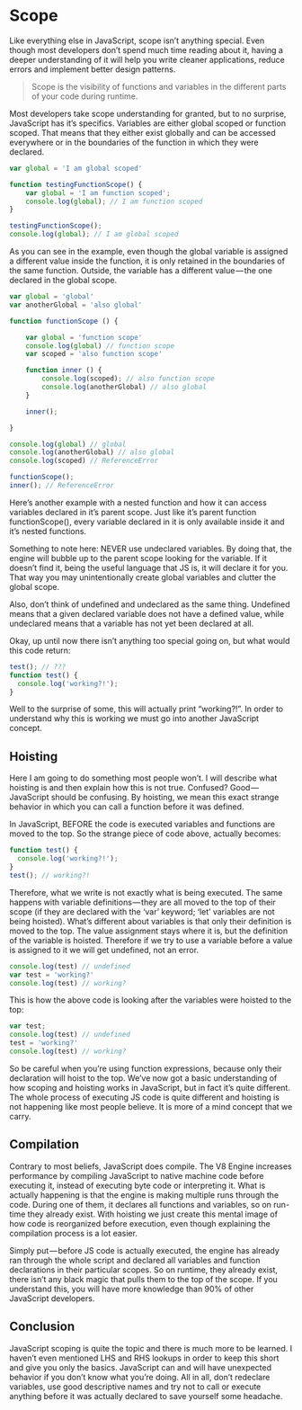 # Scope

Like everything else in JavaScript, scope isn’t anything special. Even though most developers don’t spend much time reading about it, having a deeper understanding of it will help you write cleaner applications, reduce errors and implement better design patterns.

> Scope is the visibility of functions and variables in the different parts of your code during runtime.

Most developers take scope understanding for granted, but to no surprise, JavaScript has it’s specifics. Variables are either global scoped or function scoped. That means that they either exist globally and can be accessed everywhere or in the boundaries of the function in which they were declared.

```javascript
var global = 'I am global scoped'

function testingFunctionScope() {
    var global = 'I am function scoped';
    console.log(global); // I am function scoped
}

testingFunctionScope(); 
console.log(global); // I am global scoped
```


As you can see in the example, even though the global variable is assigned a different value inside the function, it is only retained in the boundaries of the same function. Outside, the variable has a different value — the one declared in the global scope.

```javascript
var global = 'global'
var anotherGlobal = 'also global'

function functionScope () {

    var global = 'function scope'
    console.log(global) // function scope
    var scoped = 'also function scope'

    function inner () {
        console.log(scoped); // also function scope
        console.log(anotherGlobal) // also global
    }

    inner();

}

console.log(global) // global
console.log(anotherGlobal) // also global
console.log(scoped) // ReferenceError

functionScope();
inner(); // ReferenceError
```

Here’s another example with a nested function and how it can access variables declared in it’s parent scope. Just like it’s parent function functionScope(), every variable declared in it is only available inside it and it’s nested functions.

Something to note here: NEVER use undeclared variables. By doing that, the engine will bubble up to the parent scope looking for the variable. If it doesn’t find it, being the useful language that JS is, it will declare it for you. That way you may unintentionally create global variables and clutter the global scope.

Also, don’t think of undefined and undeclared as the same thing. Undefined means that a given declared variable does not have a defined value, while undeclared means that a variable has not yet been declared at all.

Okay, up until now there isn’t anything too special going on, but what would this code return:

```javascript
test(); // ???
function test() {
  console.log('working?!');
}
```

Well to the surprise of some, this will actually print “working?!”. In order to understand why this is working we must go into another JavaScript concept.

## Hoisting
Here I am going to do something most people won’t. I will describe what hoisting is and then explain how this is not true. Confused? Good — JavaScript should be confusing. By hoisting, we mean this exact strange behavior in which you can call a function before it was defined.

In JavaScript, BEFORE the code is executed variables and functions are moved to the top. So the strange piece of code above, actually becomes:

```javascript
function test() {
  console.log('working?!');
}
test(); // working?!
```

Therefore, what we write is not exactly what is being executed. The same happens with variable definitions — they are all moved to the top of their scope (if they are declared with the ‘var’ keyword; ‘let’ variables are not being hoisted). What’s different about variables is that only their definition is moved to the top. The value assignment stays where it is, but the definition of the variable is hoisted. Therefore if we try to use a variable before a value is assigned to it we will get undefined, not an error.

```javascript
console.log(test) // undefined
var test = 'working?'
console.log(test) // working?
```

This is how the above code is looking after the variables were hoisted to the top:

```javascript
var test;
console.log(test) // undefined
test = 'working?'
console.log(test) // working?
```

So be careful when you’re using function expressions, because only their declaration will hoist to the top. We’ve now got a basic understanding of how scoping and hoisting works in JavaScript, but in fact it’s quite different. The whole process of executing JS code is quite different and hoisting is not happening like most people believe. It is more of a mind concept that we carry.

## Compilation
Contrary to most beliefs, JavaScript does compile. The V8 Engine increases performance by compiling JavaScript to native machine code before executing it, instead of executing byte code or interpreting it. What is actually happening is that the engine is making multiple runs through the code. During one of them, it declares all functions and variables, so on run-time they already exist. With hoisting we just create this mental image of how code is reorganized before execution, even though explaining the compilation process is a lot easier.

Simply put — before JS code is actually executed, the engine has already ran through the whole script and declared all variables and function declarations in their particular scopes. So on runtime, they already exist, there isn’t any black magic that pulls them to the top of the scope. If you understand this, you will have more knowledge than 90% of other JavaScript developers.

## Conclusion
JavaScript scoping is quite the topic and there is much more to be learned. I haven’t even mentioned LHS and RHS lookups in order to keep this short and give you only the basics. JavaScript can and will have unexpected behavior if you don’t know what you’re doing. All in all, don’t redeclare variables, use good descriptive names and try not to call or execute anything before it was actually declared to save yourself some headache.